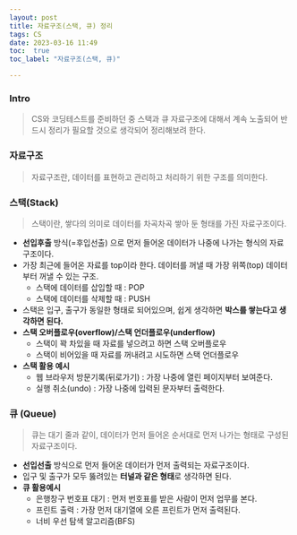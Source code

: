 ```yaml
---
layout: post
title: 자료구조(스택, 큐) 정리
tags: CS
date: 2023-03-16 11:49
toc:  true
toc_label: "자료구조(스택, 큐)"

---
```


### Intro
> CS와 코딩테스트를 준비하던 중 스택과 큐 자료구조에 대해서 계속 노출되어 반드시 정리가 필요할 것으로 생각되어 정리해보려 한다.


### 자료구조
> 자료구조란, 데이터를 표현하고 관리하고 처리하기 위한 구조를 의미한다.

### 스택(Stack)

> 스택이란, 쌓다의 의미로 데이터를 차곡차곡 쌓아 둔 형태를 가진 자료구조이다.

- **선입후출** 방식(=후입선출) 으로 먼저 들어온 데이터가 나중에 나가는 형식의 자료 구조이다.
- 가장 최근에 들어온 자료를 top이라 한다. 데이터를 꺼낼 때 가장 위쪽(top) 데이터부터 꺼낼 수 있는 구조.
    - 스택에 데이터를 삽입할 때 : POP
    - 스택에 데이터를 삭제할 때 : PUSH
- 스택은 입구, 출구가 동일한 형태로 되어있으며, 쉽게 생각하면 **박스를 쌓는다고 생각하면 된다.**
- **스택 오버플로우(overflow)/스택 언더플로우(underflow)**
    - 스택이 꽉 차있을 때 자료를 넣으려고 하면 스택 오버플로우
    - 스택이 비어있을 때 자료를 꺼내려고 시도하면 스택 언더플로우
- **스택 활용 예시**
    - 웹 브라우저 방문기록(뒤로가기) : 가장 나중에 열린 페이지부터 보여준다.
    - 실행 취소(undo) : 가장 나중에 입력된 문자부터 출력한다.

### 큐 (Queue)

> 큐는 대기 줄과 같이, 데이터가 먼저 들어온 순서대로 먼저 나가는 형태로 구성된 자료구조이다.

- **선입선출** 방식으로 먼저 들어온 데이터가 먼저 출력되는 자료구조이다.
- 입구 및 출구가 모두 뚫려있는 **터널과 같은 형태**로 생각하면 된다.
- **큐 활용예시**
    - 은행창구 번호표 대기 : 먼저 번호표를 받은 사람이 먼저 업무를 본다.
    - 프린트 출력 : 가장 먼저 대기열에 오른 프린트가 먼저 출력된다. 
    - 너비 우선 탐색 알고리즘(BFS)